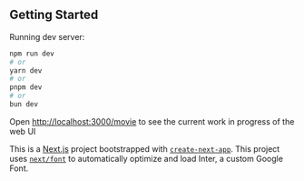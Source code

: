 ## Getting Started

Running dev server:

```bash
npm run dev
# or
yarn dev
# or
pnpm dev
# or
bun dev
```

Open [http://localhost:3000/movie](http://localhost:3000/movie) to see the current work in progress of the web UI 

This is a [Next.js](https://nextjs.org/) project bootstrapped with [`create-next-app`](https://github.com/vercel/next.js/tree/canary/packages/create-next-app).
This project uses [`next/font`](https://nextjs.org/docs/basic-features/font-optimization) to automatically optimize and load Inter, a custom Google Font.

